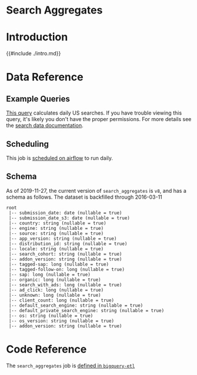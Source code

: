 # Search Aggregates

<!-- toc -->

# Introduction

{{#include ./intro.md}}

# Data Reference

## Example Queries

[This query](https://sql.telemetry.mozilla.org/queries/51140/source)
calculates daily US searches.
If you have trouble viewing this query,
it's likely you don't have the proper permissions.
For more details see the [search data documentation].

## Scheduling

This job is
[scheduled on airflow](https://github.com/mozilla/bigquery-etl/blob/ad84a15d580333b41d36cfe8331e51238f3bafa1/dags/bqetl_search.py#L40)
to run daily.

## Schema

As of 2019-11-27,
the current version of `search_aggregates` is `v8`,
and has a schema as follows.
The dataset is backfilled through 2016-03-11

```
root
 |-- submission_date: date (nullable = true)
 |-- submission_date_s3: date (nullable = true)
 |-- country: string (nullable = true)
 |-- engine: string (nullable = true)
 |-- source: string (nullable = true)
 |-- app_version: string (nullable = true)
 |-- distribution_id: string (nullable = true)
 |-- locale: string (nullable = true)
 |-- search_cohort: string (nullable = true)
 |-- addon_version: string (nullable = true)
 |-- tagged-sap: long (nullable = true)
 |-- tagged-follow-on: long (nullable = true)
 |-- sap: long (nullable = true)
 |-- organic: long (nullable = true)
 |-- search_with_ads: long (nullable = true)
 |-- ad_click: long (nullable = true)
 |-- unknown: long (nullable = true)
 |-- client_count: long (nullable = true)
 |-- default_search_engine: string (nullable = true)
 |-- default_private_search_engine: string (nullable = true)
 |-- os: string (nullable = true)
 |-- os_version: string (nullable = true)
 |-- addon_version: string (nullable = true)
```

# Code Reference

The `search_aggregates` job is
[defined in `bigquery-etl`](https://github.com/mozilla/bigquery-etl/blob/master/sql/moz-fx-data-shared-prod/search_derived/search_aggregates_v8/query.sql)

[search data documentation]: ../../search.md
